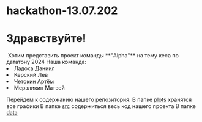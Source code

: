 # hackathon-13.07.202
 <h1>Здравствуйте!</h1>
 Хотим представить проект команды **"Alpha"** на тему кеса по дататону 2024
 Наша команда:
  <li>Ладоха Даниил</li>
  <li> Керский Лев</li>
  <li> Четокин Артём </li>
  <li> Мерзликин Матвей</li>

Перейдем к содержанию нашего репозитория:
В папке [plots](plots) хранятся все графики
В папке [src](src) содержиться весь код нашего проекта
В папке [data](data)
